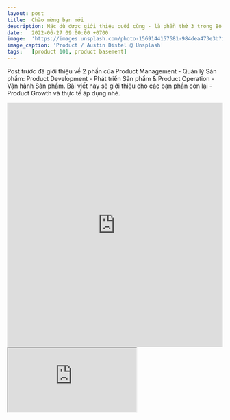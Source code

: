 ```yaml
---
layout: post
title:  Chào mừng bạn mới
description: Mặc dù được giới thiệu cuối cùng - là phần thứ 3 trong Bộ 3 Quản lý Sản phẩm, nhưng Product Growth lại là giai đoạn được triển khai đầu tiên. Điều này đúng với cả các sản phẩm đã đưa ra thị trường hay trong giai đoạn tìm hiểu, nghiên cứu để phát triển.
date:   2022-06-27 09:00:00 +0700
image:  'https://images.unsplash.com/photo-1569144157581-984dea473e3b?ixlib=rb-4.0.3&ixid=M3wxMjA3fDB8MHxwaG90by1wYWdlfHx8fGVufDB8fHx8fA%3D%3D&auto=format&fit=crop&w=1287&q=80'
image_caption: 'Product / Austin Distel @ Unsplash'
tags:   [product 101, product basement]
---
```


Post trước đã giới thiệu về 2 phần của Product Management - Quản lý Sản phẩm: Product Development - Phát triển Sản phẩm & Product Operation - Vận hành Sản phẩm. Bài viết này sẽ giới thiệu cho các bạn phần còn lại - Product Growth và thực tế áp dụng nhé.

<style>
.responsive-wrap iframe{ max-width: 100%;}
</style>
<div class="responsive-wrap">
<!-- this is the embed code provided by Google -->
  <iframe src="https://docs.google.com/presentation/d/1ZZZJuvU_QDoiVC62lyONU_N093utlHfJUlM1M6s20As/embed?start=false&loop=false&delayms=3000" frameborder="0" width="960" height="569" allowfullscreen="true" mozallowfullscreen="true" webkitallowfullscreen="true"></iframe>
<!-- Google embed ends -->
</div>

<iframe src="https://docs.google.com/document/d/e/2PACX-1vSPwnMcv1u6gOZjq-pv99I-msZJvdA4JVbl0Be6vMRDdzTO8aalVWWzd16A6PvOAveq5R_x6tgv0KCl/pub?embedded=true"></iframe>


